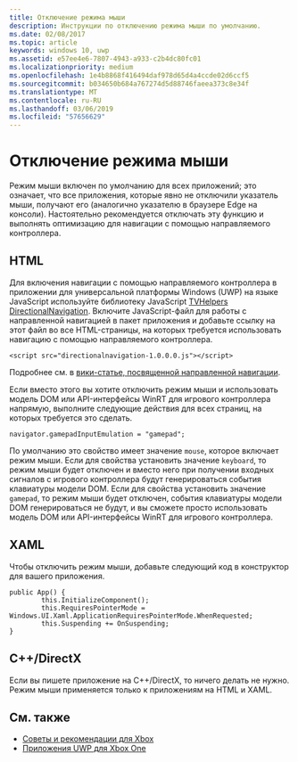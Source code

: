 ```yaml
---
title: Отключение режима мыши
description: Инструкции по отключению режима мыши по умолчанию.
ms.date: 02/08/2017
ms.topic: article
keywords: windows 10, uwp
ms.assetid: e57ee4e6-7807-4943-a933-c2b4dc80fc01
ms.localizationpriority: medium
ms.openlocfilehash: 1e4b8868f416494daf978d65d4a4ccde02d6ccf5
ms.sourcegitcommit: b034650b684a767274d5d88746faeea373c8e34f
ms.translationtype: MT
ms.contentlocale: ru-RU
ms.lasthandoff: 03/06/2019
ms.locfileid: "57656629"
---
```

# <a name="how-to-disable-mouse-mode"></a>Отключение режима мыши
Режим мыши включен по умолчанию для всех приложений; это означает, что все приложения, которые явно не отключили указатель мыши, получают его (аналогично указателю в браузере Edge на консоли). Настоятельно рекомендуется отключать эту функцию и выполнять оптимизацию для навигации с помощью направляемого контроллера.   
   
## <a name="html"></a>HTML   
Для включения навигации с помощью направляемого контроллера в приложении для универсальной платформы Windows (UWP) на языке JavaScript используйте библиотеку JavaScript [TVHelpers DirectionalNavigation](https://github.com/Microsoft/TVHelpers/wiki/Using-DirectionalNavigation). Включите JavaScript-файл для работы с направленной навигацией в пакет приложения и добавьте ссылку на этот файл во все HTML-страницы, на которых требуется использовать навигацию с помощью направляемого контроллера.

```code
<script src="directionalnavigation-1.0.0.0.js"></script>
```
Подробнее см. в [вики-статье, посвященной направленной навигации](https://github.com/Microsoft/TVHelpers/wiki/Using-DirectionalNavigation).

Если вместо этого вы хотите отключить режим мыши и использовать модель DOM или API-интерфейсы WinRT для игрового контроллера напрямую, выполните следующие действия для всех страниц, на которых требуется это сделать. 
   
```code
navigator.gamepadInputEmulation = "gamepad";
```   

   По умолчанию это свойство имеет значение `mouse`, которое включает режим мыши. Если для свойства установить значение `keyboard`, то режим мыши будет отключен и вместо него при получении входных сигналов с игрового контроллера будут генерироваться события клавиатуры модели DOM. Если для свойства установить значение `gamepad`, то режим мыши будет отключен, события клавиатуры модели DOM генерироваться не будут, и вы сможете просто использовать модель DOM или API-интерфейсы WinRT для игрового контроллера.

## <a name="xaml"></a>XAML    
Чтобы отключить режим мыши, добавьте следующий код в конструктор для вашего приложения.   
   
```code
public App() {
        this.InitializeComponent();
        this.RequiresPointerMode = Windows.UI.Xaml.ApplicationRequiresPointerMode.WhenRequested;
        this.Suspending += OnSuspending;
}
```

## <a name="cdirectx"></a>C++/DirectX   
Если вы пишете приложение на C++/DirectX, то ничего делать не нужно. Режим мыши применяется только к приложениям на HTML и XAML.

## <a name="see-also"></a>См. также
- [Советы и рекомендации для Xbox](tailoring-for-xbox.md)
- [Приложения UWP для Xbox One](index.md)

